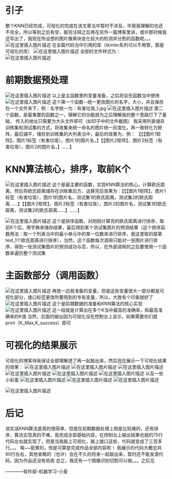 ﻿# 引子
整个KNN已经完成，可视化的完成在该文章当中暂时不涉及，毕竟我理解的也还不完全，所以等到之后有空，敲完注释之后再在另外一篇博客里讲，或许那时候我还写出了，我现在所设想的图片像素块变化较大的检测并分割的函数呢。。。
![在这里插入图片描述](https://img-blog.csdnimg.cn/20201206220305911.png)
在全篇代码当中引用的库（tkinter系列可以不用管，那是可视化的库）
![在这里插入图片描述](https://img-blog.csdnimg.cn/20201206220442838.png?x-oss-process=image/watermark,type_ZmFuZ3poZW5naGVpdGk,shadow_10,text_aHR0cHM6Ly9ibG9nLmNzZG4ubmV0L1JVT01FTkdBd0E=,size_16,color_FFFFFF,t_70)
全部的文件样式为：
![在这里插入图片描述](https://img-blog.csdnimg.cn/20201206220722556.png?x-oss-process=image/watermark,type_ZmFuZ3poZW5naGVpdGk,shadow_10,text_aHR0cHM6Ly9ibG9nLmNzZG4ubmV0L1JVT01FTkdBd0E=,size_16,color_FFFFFF,t_70)

# 前期数据预处理
![在这里插入图片描述](https://img-blog.csdnimg.cn/20201206220925308.png?x-oss-process=image/watermark,type_ZmFuZ3poZW5naGVpdGk,shadow_10,text_aHR0cHM6Ly9ibG9nLmNzZG4ubmV0L1JVT01FTkdBd0E=,size_16,color_FFFFFF,t_70)
以上是主函数里的变量准备，之后将会在函数当中使用
![在这里插入图片描述](https://img-blog.csdnimg.cn/20201206220603439.png?x-oss-process=image/watermark,type_ZmFuZ3poZW5naGVpdGk,shadow_10,text_aHR0cHM6Ly9ibG9nLmNzZG4ubmV0L1JVT01FTkdBd0E=,size_16,color_FFFFFF,t_70)
这个第一个函数--统一更改图片的名字，大小，并且保存在一个文件夹下，例：名字统一为：有害垃圾_1.jpg
![在这里插入图片描述](https://img-blog.csdnimg.cn/20201206221404336.png?x-oss-process=image/watermark,type_ZmFuZ3poZW5naGVpdGk,shadow_10,text_aHR0cHM6Ly9ibG9nLmNzZG4ubmV0L1JVT01FTkdBd0E=,size_16,color_FFFFFF,t_70)
第二个函数，是最重要的函数之一，理解它的功能就为之后理解我的整个思路打下了基础，
传入的地址只需要为大头文件即可（如印子中的文件截图）
我采用列表储存训练集和测试集的方式，将收集来统一命名的图片统一灰度化，再一致转化为矩阵，最后铺平，储存到训练集的大列表当中，最后的效果为，例：
【【【图片1矩阵】，图片1标签（有害垃圾），图片1的图片名，】【【图片2矩阵】，图片2标签（有害垃圾），图片2的图片名，】……】

# KNN算法核心，排序，取前K个
![在这里插入图片描述](https://img-blog.csdnimg.cn/20201206222113307.png?x-oss-process=image/watermark,type_ZmFuZ3poZW5naGVpdGk,shadow_10,text_aHR0cHM6Ly9ibG9nLmNzZG4ubmV0L1JVT01FTkdBd0E=,size_16,color_FFFFFF,t_70)
这个是最主要的函数，实现KNN算法的核心，计算欧氏距离，然后将欧氏距离储存在训练集后方，运算完后效果为：【【【图片1矩阵】，图片1标签（有害垃圾），图片1的图片名，测试集1的欧氏距离，测试集2的欧氏距离……】【【图片2矩阵】，图片2标签（有害垃圾），图片2的图片名，测试集1的欧氏距离，测试集2的欧氏距离……】……】

![在这里插入图片描述](https://img-blog.csdnimg.cn/20201206222721332.png?x-oss-process=image/watermark,type_ZmFuZ3poZW5naGVpdGk,shadow_10,text_aHR0cHM6Ly9ibG9nLmNzZG4ubmV0L1JVT01FTkdBd0E=,size_16,color_FFFFFF,t_70)
这个是排序函数，对刚刚计算完的欧氏距离进行排序，取前K个后，用字典来储存结果，最后得到某个测试集图片的预测结果（这个排序函数用法：取一个列表当中的最小单元中的某一位数来进行排序，我这里取的是第test_1个欧氏距离进行排序），当然，这个函数每次调用只能对一张图片进行排序，得到一张测试集图片的预测成功与否，所以，在外部调用的之后要使用一个函数来遍历整个测试集
# 主函数部分（调用函数）
![在这里插入图片描述](https://img-blog.csdnimg.cn/20201206224111154.png?x-oss-process=image/watermark,type_ZmFuZ3poZW5naGVpdGk,shadow_10,text_aHR0cHM6Ly9ibG9nLmNzZG4ubmV0L1JVT01FTkdBd0E=,size_16,color_FFFFFF,t_70)
再放一边我准备的变量，但是这些变量很大一部分都是可视化部分，接口标签更改所要用到的专有变量，所以，大致有个印象就好了
![在这里插入图片描述](https://img-blog.csdnimg.cn/20201206224332402.png?x-oss-process=image/watermark,type_ZmFuZ3poZW5naGVpdGk,shadow_10,text_aHR0cHM6Ly9ibG9nLmNzZG4ubmV0L1JVT01FTkdBd0E=,size_16,color_FFFFFF,t_70)
这个是前期数据的准备和KNN算法的核心实现
![在这里插入图片描述](https://img-blog.csdnimg.cn/20201206224526546.png?x-oss-process=image/watermark,type_ZmFuZ3poZW5naGVpdGk,shadow_10,text_aHR0cHM6Ly9ibG9nLmNzZG4ubmV0L1JVT01FTkdBd0E=,size_16,color_FFFFFF,t_70)
这一段就是计算出在多个K当中最高的准确率，和最高准确率的K值
当然，后面的输出因为可视化没在控制台上显示，如果需要你们就print（K_Max,K_success）即可
# 可视化的结果展示
可视化的博客待我保证全部理解透了再一起敲出来，然后现在展示一下可视化结果的效果：
![在这里插入图片描述](https://img-blog.csdnimg.cn/20201206224935987.png)
![在这里插入图片描述](https://img-blog.csdnimg.cn/2020120622495841.png?x-oss-process=image/watermark,type_ZmFuZ3poZW5naGVpdGk,shadow_10,text_aHR0cHM6Ly9ibG9nLmNzZG4ubmV0L1JVT01FTkdBd0E=,size_16,color_FFFFFF,t_70)
![在这里插入图片描述](https://img-blog.csdnimg.cn/20201206225016968.png?x-oss-process=image/watermark,type_ZmFuZ3poZW5naGVpdGk,shadow_10,text_aHR0cHM6Ly9ibG9nLmNzZG4ubmV0L1JVT01FTkdBd0E=,size_16,color_FFFFFF,t_70)
![在这里插入图片描述](https://img-blog.csdnimg.cn/20201206225034244.png?x-oss-process=image/watermark,type_ZmFuZ3poZW5naGVpdGk,shadow_10,text_aHR0cHM6Ly9ibG9nLmNzZG4ubmV0L1JVT01FTkdBd0E=,size_16,color_FFFFFF,t_70)
![在这里插入图片描述](https://img-blog.csdnimg.cn/20201206225106850.png?x-oss-process=image/watermark,type_ZmFuZ3poZW5naGVpdGk,shadow_10,text_aHR0cHM6Ly9ibG9nLmNzZG4ubmV0L1JVT01FTkdBd0E=,size_16,color_FFFFFF,t_70)
![在这里插入图片描述](https://img-blog.csdnimg.cn/20201206225132620.png?x-oss-process=image/watermark,type_ZmFuZ3poZW5naGVpdGk,shadow_10,text_aHR0cHM6Ly9ibG9nLmNzZG4ubmV0L1JVT01FTkdBd0E=,size_16,color_FFFFFF,t_70)
以及一些小彩蛋
![在这里插入图片描述](https://img-blog.csdnimg.cn/20201206225437104.png)
![在这里插入图片描述](https://img-blog.csdnimg.cn/20201206225451673.png)
![在这里插入图片描述](https://img-blog.csdnimg.cn/20201206225637332.png)

![在这里插入图片描述](https://img-blog.csdnimg.cn/20201206225601286.png)
# 后记
说实话KNN算法是真的很简单，但是在前期数据处理上倒是比较难的，还有排序，算法实现真的不难，我完成全部基础内容，在控制台上输出结果也就的75行代码左右就实现了，但是当我敲上可视化，敲上接口这些，代码就变成了三百多行。。。
唉~~挺累的，但是可算是完成作品全部内容啦！
我展示的代码大概总共90行左右，其他省略的（也许）会在不久的将来一起敲出来，暂时还不能发源代码，因为作品还没有验收
总之，我还有一个图像识别切割可以做。。。之后见

————软件部-机器学习-小麦
